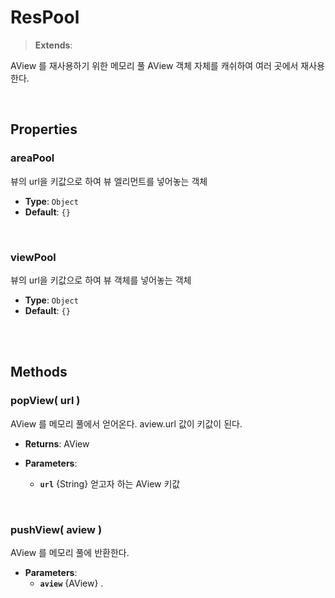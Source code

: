 # ResPool
> **Extends**: 

AView 를 재사용하기 위한 메모리 풀 AView 객체 자체를 캐쉬하여 여러 곳에서 재사용한다.

<br/>

## Properties


### areaPool

뷰의 url을 키값으로 하여 뷰 엘리먼트를 넣어놓는 객체

* **Type**: `Object`
* **Default**: `{}`

<br/>

### viewPool

뷰의 url을 키값으로 하여 뷰 객체를 넣어놓는 객체

* **Type**: `Object`
* **Default**: `{}`

<br/>
<br/>

## Methods

### popView( url )

AView 를 메모리 풀에서 얻어온다. aview.url 값이 키값이 된다.

* **Returns**: AView

* **Parameters**: 
	* **`url`** {String} 얻고자 하는 AView 키값

<br/>

### pushView( aview )

AView 를 메모리 풀에 반환한다.

* **Parameters**: 
	* **`aview`** {AView} .

<br/>
<br/>
